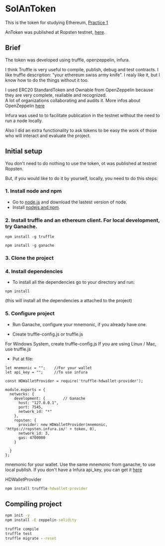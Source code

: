 # SolAnToken
This is the token for studying Ethereum, [Practice 1](https://github.com/thieuan/blockchain/blob/master/eth/practice/coding_challenge_1.md)

AnToken was published at Ropsten testnet, [here](https://ropsten.etherscan.io/address/0x3730aa313345f4b00e478a5010c2d3b921555520).

## Brief
The token was developed using truffle, openzeppelin, infura.

I think Truffle is very useful to compile, publish, debug and test contracts. I like truffle description: "your ethereum swiss army knife".
I realy like it, but I know how to do the things without it too.

I used ERC20 StandardToken and Ownable from OpenZeppelin because they are very complete, realiable and recognized.  
A lot of organizations collaborating and audits it. More infos about OpenZeppelin [here](https://openzeppelin.org/api/docs/open-zeppelin.html)

Infura was used to to facilitate publication in the testnet without the need to run a node locally.

Also I did an extra functionality to ask tokens to be easy the work of those who will interact and evaluate the project.

## Initial setup

You don't need to do nothing to use the token, ot was published at testnet Ropsten.

But, if you would like to do it by yourself, locally, you need to do this steps:

### 1. Install node and npm
* Go to [node.js](https://nodejs.org/en/) and download the lastest version of node. 
* Install [nodejs and npm](https://docs.npmjs.com/getting-started/installing-node).

### 2. Install truffle and an ethereum client. For local development, try Ganache.
```
npm install -g truffle 

npm install -g ganache
```

### 3. Clone the project


### 4. Install dependencies
- To install all the dependencies go to your directory and run:
```
npm install
```
(this will install all the dependencies a attached to the project)


### 5. Configure project
* Run  Ganache, configure your mnemonic, if you already have one.

* Create truffle-config.js or truffle.js

For Windows System, create truffle-config.js 
If you are using Linux / Mac, use truffle.js

* Put at file:
```
let mnemonic = "";    //For your wallet
let api_key = "";     //To use infura

const HDWalletProvider = require('truffle-hdwallet-provider');

module.exports = {
  networks: {
    development: {        // Ganache
      host: "127.0.0.1",
      port: 7545,
      network_id: "*"
    },
    ropsten: {
      provider: new HDWalletProvider(mnemonic, 'https://ropsten.infura.io/' + token, 0),
      network_id: 3,
      gas: 4700000
    }

  }
};
```

mnemonic for your wallet. Use the same mnemonic from ganache, to use local publish.
If you don't have a Infura api_key, you can get it [here](https://infura.io/register)

HDWalletProvider
```cmd
npm install truffle-hdwallet-provider
```

## Compiling project
```cmd
npm init -y
npm install -E zeppelin-solidity

truffle compile
truffle test
truffle migrate --reset
```




